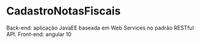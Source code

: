 # CadastroNotasFiscais
Back-end: aplicação JavaEE baseada em Web Services no padrão RESTful API.  Front-end:  angular 10
